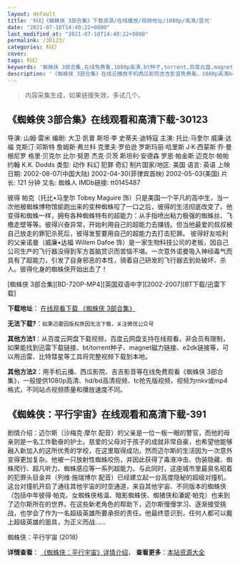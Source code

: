 ```yaml
---
layout: default
title: '科幻《蜘蛛侠 3部合集》下载资源/在线播放/视频地址/1080p/高清/蓝光'
date: "2021-07-10T14:40:22+0800"
last_modified_at: "2021-07-10T14:40:22+0800"
permalink: /30123/
categories: 科幻
cover:
tags: 科幻
keywords: '蜘蛛侠 3部合集,在线免费看,1080p高清,bt种子,torrent,百度云盘,magnet,磁力链,迅雷下载资源'
description: '《蜘蛛侠 3部合集》在线云播放手机西瓜影院吉吉影音免费看，1080p高清bd/hd未删减完整版和tc抢先枪版，mkv/mp4格式，附带bt/torrent种子、magnet/磁力链、百度云盘、网盘资源迅雷下载链接'
---
```


>内容采集生成，如果链接失效，多试几个。


## 《蜘蛛侠 3部合集》在线观看和高清下载-30123

导演: 山姆·雷米 编剧: 大卫·凯普 斯坦·李 史蒂夫·迪特寇 主演: 托比·马奎尔 威廉·达福 克斯汀·邓斯特 詹姆斯·弗兰科 克里夫·罗伯逊 罗斯玛丽·哈里斯 J·K·西蒙斯 乔·曼根尼罗 格里·贝克尔 比尔·努恩 杰克·贝茨 斯坦利·安德森 罗恩·帕金斯 迈克尔·帕帕约翰 K.K. Dodds 类型: 动作 科幻 犯罪 奇幻 制片国家/地区: 美国 语言: 英语 上映日期: 2002-08-07(中国大陆) 2002-04-30(菲律宾首映) 2002-05-03(美国) 片长: 121 分钟 又名: 蜘蛛人 IMDb链接: tt0145487

彼得 帕克（托比•马奎尔 Tobey Maguire 饰）只是美国一个平凡的高中生，当一次他被蜘蛛博物馆偷跑出来的变种蜘蛛咬了一口之后，彼得的生活彻底改变了。他变得和蜘蛛一样，拥有各种蜘蛛特有的超能力：从手指喷出粘力极强的蜘蛛丝、飞檐走壁等等。彼得兴奋异常，开始利用自己的超能力去赚钱。但当他最爱的叔叔被自己放走的罪犯杀死后，彼得发誓要用自己的超能力去打击犯罪。 彼得好友哈利的父亲诺曼（威廉•达福 Willem Dafoe 饰）是一家生物科技公司的老板，因自己公司生产的飞行器没得到军方首脑赏识而苦恼不堪。一次意外诺曼吸入神经毒气而具有了超能力，引发了自身邪恶的本性，骑着自己研发的飞行器去到处破坏、杀人。彼得化身的蜘蛛侠开始出击了！


[蜘蛛侠 3部合集][BD-720P-MP4][英国双语中字][2002-2007][BT下载/迅雷下载]

**下载地址**： [在线观看下载 《蜘蛛侠 3部合集》](https://www.btdx8.com/torrent/spider_man_2002_2007.html) 


**无法下载?**：`如果迅雷因版权原因无法下载，关注微信公众号 `

**其他方法1**：从百度云网盘下载视频，百度云网盘支持在线观看，非会员有限制，如果能找到迅雷下载链接、bt/torrent种子、magnet磁力链接、e2dk链接等，可以用迅雷、比特彗星等工具将完整视频下载到本地。

**其他方法2**：用手机云播、西瓜影院、吉吉影音等在线免费观看《蜘蛛侠 3部合集》，一般提供1080p高清、hd/bd高清视频、tc抢先版视频，视频为mkv或mp4格式，不同站点视频质量和播放速度不同。


## 《蜘蛛侠：平行宇宙》在线观看和高清下载-391

剧情介绍：迈尔斯（沙梅克·摩尔 配音）的父亲是一位一板一眼的警官，而他的母亲则是一名工作勤奋的护士。慈爱的父母对于孩子的成就非常自豪，也希望他能够融入新加入的这所优秀的学校，在这里取得成功。然而迈尔斯的生活因为一次意外变得更加复杂。他被一只放射性蜘蛛咬伤，并因此获得了毒液冲击、伪装隐藏、蜘蛛爬行、超凡听力、蜘蛛感应等一系列超能力。与此同时，这座城市里最臭名昭着的犯罪头目金并（列维·施瑞博尔 配音）已经建立起一台高度隐秘的超级对撞机，这台对撞机开启了通往其他宇宙的时空通道，来自其他宇宙、不同版本的蜘蛛侠（包括中年彼得·帕克、女蜘蛛侠格温、暗影蜘蛛侠、蜘猪侠和潘妮·帕克）也来到了迈尔斯所在的世界。在这些新老角色的帮助下，迈尔斯慢慢学习、逐渐接受挑战，也学会了作为一名超级英雄所要承担的责任。他最终意识到，任何人都可以戴上超级英雄的面具，为正义而战……


蜘蛛侠：平行宇宙 (2018)

**详情查看**： [《蜘蛛侠：平行宇宙》详情介绍](/movie/391/)， **查看更多**：[本站资源大全](/movie/t/all/)

